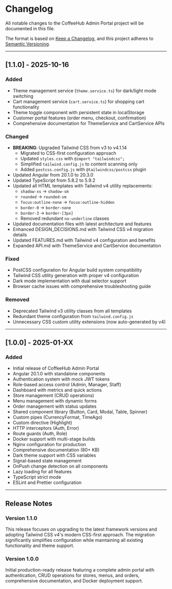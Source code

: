 # Changelog

All notable changes to the CoffeeHub Admin Portal project will be documented in this file.

The format is based on [Keep a Changelog](https://keepachangelog.com/en/1.0.0/),
and this project adheres to [Semantic Versioning](https://semver.org/spec/v2.0.0.html).

---

## [1.1.0] - 2025-10-16

### Added
- Theme management service (`theme.service.ts`) for dark/light mode switching
- Cart management service (`cart.service.ts`) for shopping cart functionality
- Theme toggle component with persistent state in localStorage
- Customer portal features (order menu, checkout, confirmation)
- Comprehensive documentation for ThemeService and CartService APIs

### Changed
- **BREAKING**: Upgraded Tailwind CSS from v3 to v4.1.14
  - Migrated to CSS-first configuration approach
  - Updated `styles.css` with `@import "tailwindcss";`
  - Simplified `tailwind.config.js` to content scanning only
  - Added `postcss.config.js` with `@tailwindcss/postcss` plugin
- Updated Angular from 20.1.0 to 20.3.0
- Updated TypeScript from 5.8.2 to 5.9.2
- Updated all HTML templates with Tailwind v4 utility replacements:
  - `shadow-xs` → `shadow-sm`
  - `rounded` → `rounded-sm`
  - `focus:outline-none` → `focus:outline-hidden`
  - `border-0` → `border-none`
  - `border-3` → `border-[3px]`
  - Removed redundant `no-underline` classes
- Updated documentation files with latest architecture and features
- Enhanced DESIGN_DECISIONS.md with Tailwind CSS v4 migration details
- Updated FEATURES.md with Tailwind v4 configuration and benefits
- Expanded API.md with ThemeService and CartService documentation

### Fixed
- PostCSS configuration for Angular build system compatibility
- Tailwind CSS utility generation with proper v4 configuration
- Dark mode implementation with dual selector support
- Browser cache issues with comprehensive troubleshooting guide

### Removed
- Deprecated Tailwind v3 utility classes from all templates
- Redundant theme configuration from `tailwind.config.js`
- Unnecessary CSS custom utility extensions (now auto-generated by v4)

---

## [1.0.0] - 2025-01-XX

### Added
- Initial release of CoffeeHub Admin Portal
- Angular 20.1.0 with standalone components
- Authentication system with mock JWT tokens
- Role-based access control (Admin, Manager, Staff)
- Dashboard with metrics and quick actions
- Store management (CRUD operations)
- Menu management with dynamic forms
- Order management with status updates
- Shared component library (Button, Card, Modal, Table, Spinner)
- Custom pipes (CurrencyFormat, TimeAgo)
- Custom directive (Highlight)
- HTTP interceptors (Auth, Error)
- Route guards (Auth, Role)
- Docker support with multi-stage builds
- Nginx configuration for production
- Comprehensive documentation (80+ KB)
- Dark theme support with CSS variables
- Signal-based state management
- OnPush change detection on all components
- Lazy loading for all features
- TypeScript strict mode
- ESLint and Prettier configuration

---

## Release Notes

### Version 1.1.0
This release focuses on upgrading to the latest framework versions and adopting Tailwind CSS v4's modern CSS-first approach. The migration significantly simplifies configuration while maintaining all existing functionality and theme support.

### Version 1.0.0
Initial production-ready release featuring a complete admin portal with authentication, CRUD operations for stores, menus, and orders, comprehensive documentation, and Docker deployment support.
